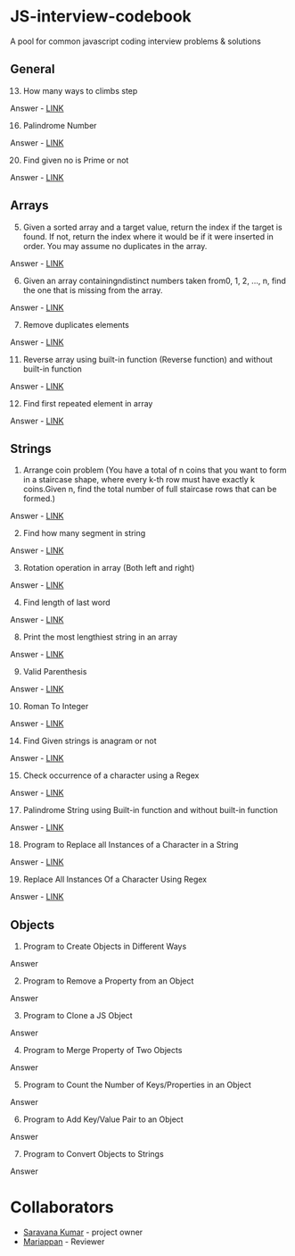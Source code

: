 # JS-interview-codebook
A pool for common javascript coding interview problems &amp; solutions

## General

13. How many ways to climbs step

Answer - <a href="https://github.com/ACGCET/JS-interview-codebook/blob/master/13.html">LINK</a>

16. Palindrome Number

Answer - <a href="https://github.com/ACGCET/JS-interview-codebook/blob/master/16.html">LINK</a>

20. Find given no is Prime or not

Answer - <a href="https://github.com/ACGCET/JS-interview-codebook/blob/master/20.html">LINK</a>

## Arrays

5. Given a sorted array and a target value, return the index if the target is found. If not, return the index where it would be if it were inserted in order.  You may assume no duplicates in the array.

Answer  - <a href="https://github.com/ACGCET/JS-interview-codebook/blob/master/5.html">LINK</a>

6. Given an array containingndistinct numbers taken from0, 1, 2, ..., n, find the one that is missing from the array.

Answer - <a href="https://github.com/ACGCET/JS-interview-codebook/blob/master/6.html">LINK</a>


7. Remove duplicates elements

Answer - <a href="https://github.com/ACGCET/JS-interview-codebook/blob/master/7.html">LINK</a>

11. Reverse array using built-in function  (Reverse function) and without built-in function

Answer - <a href="https://github.com/ACGCET/JS-interview-codebook/blob/master/11.html">LINK</a>

12. Find first repeated element in array

Answer - <a href="https://github.com/ACGCET/JS-interview-codebook/blob/master/12.html">LINK</a>

## Strings

1. Arrange coin problem (You have a total of n coins that you want to form in a staircase shape, where every k-th row must have exactly k coins.Given n, find the total number of full staircase rows that can be formed.)

Answer - <a href="https://github.com/ACGCET/JS-interview-codebook/blob/master/first.html">LINK</a>

2. Find how many segment in string

Answer - <a href="https://github.com/ACGCET/JS-interview-codebook/blob/master/second.html">LINK</a>

3. Rotation operation in array (Both left and right)

Answer - <a href="https://github.com/ACGCET/JS-interview-codebook/blob/master/3.html">LINK</a>

4. Find length of last word

Answer - <a href="https://github.com/ACGCET/JS-interview-codebook/blob/master/4.html">LINK</a>


 
8. Print the most lengthiest string in an array

Answer - <a href="https://github.com/ACGCET/JS-interview-codebook/blob/master/8.html">LINK</a>
  
9. Valid Parenthesis 

Answer - <a href="https://github.com/ACGCET/JS-interview-codebook/blob/master/9.html">LINK</a>

10. Roman To Integer

Answer - <a href="https://github.com/ACGCET/JS-interview-codebook/blob/master/10.html">LINK</a>




14. Find Given strings is anagram or not

Answer - <a href="https://github.com/ACGCET/JS-interview-codebook/blob/master/14.html">LINK</a>

15. Check occurrence of a character using a Regex

Answer - <a href="https://github.com/ACGCET/JS-interview-codebook/blob/master/15.html">LINK</a>



17. Palindrome String using Built-in function and without built-in function

Answer - <a href="https://github.com/ACGCET/JS-interview-codebook/blob/master/17.html">LINK</a>

18. Program to Replace all Instances of a Character in a String

Answer - <a href="https://github.com/ACGCET/JS-interview-codebook/blob/master/18.html">LINK</a>

19. Replace All Instances Of a Character Using Regex

Answer - <a href="https://github.com/ACGCET/JS-interview-codebook/blob/master/19.html">LINK</a>

## Objects

1. Program to Create Objects in Different Ways

Answer

2. Program to Remove a Property from an Object

Answer

3.  Program to Clone a JS Object

Answer

4. Program to Merge Property of Two Objects

Answer

5. Program to Count the Number of Keys/Properties in an Object

Answer

6. Program to Add Key/Value Pair to an Object

Answer

7. Program to Convert Objects to Strings

Answer

# Collaborators

- [Saravana Kumar](https://github.com/Saravanakumarke) - project owner
- [Mariappan](https://github.com/Marigameo/) - Reviewer